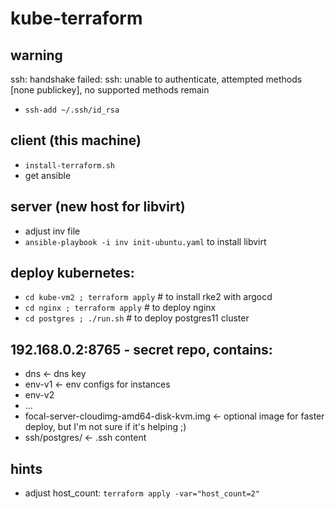 # kube-terraform

## warning
ssh: handshake failed: ssh: unable to authenticate, attempted methods [none publickey], no supported methods remain
* ```ssh-add ~/.ssh/id_rsa```

## client (this machine)
* ```install-terraform.sh```
* get ansible

## server (new host for libvirt)
* adjust inv file
* ```ansible-playbook -i inv init-ubuntu.yaml``` to install libvirt

## deploy kubernetes:
* ```cd kube-vm2 ; terraform apply``` # to install rke2 with argocd
* ```cd nginx ; terraform apply``` # to deploy nginx
* ```cd postgres ; ./run.sh``` # to deploy postgres11 cluster

## 192.168.0.2:8765 - secret repo, contains:
- dns <- dns key
- env-v1 <- env configs for instances
- env-v2
- ...
- focal-server-cloudimg-amd64-disk-kvm.img <- optional image for faster deploy, but I'm not sure if it's helping ;)
- ssh/postgres/ <- .ssh content

## hints
- adjust host_count: ```terraform apply -var="host_count=2"```

